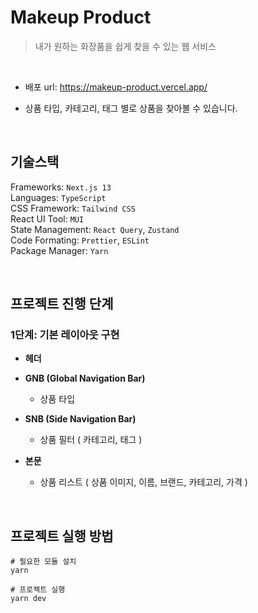 # Makeup Product

> 내가 원하는 화장품을 쉽게 찾을 수 있는 웹 서비스

<br>

- 배포 url: https://makeup-product.vercel.app/
  
- 상품 타입, 카테고리, 태그 별로 상품을 찾아볼 수 있습니다.

<br>

## 기술스택

Frameworks: `Next.js 13` \
Languages: `TypeScript` \
CSS Framework: `Tailwind CSS` \
React UI Tool: `MUI` \
State Management: `React Query`, `Zustand` \
Code Formating: `Prettier`, `ESLint` \
Package Manager: `Yarn`

<br>

## 프로젝트 진행 단계

### 1단계: 기본 레이아웃 구현

- **헤더**

- **GNB (Global Navigation Bar)**
  - 상품 타입

- **SNB (Side Navigation Bar)**
  - 상품 필터 ( 카테고리, 태그 )

- **본문**
  - 상품 리스트 ( 상품 이미지, 이름, 브랜드, 카테고리, 가격 )

<br>

## 프로젝트 실행 방법

```shell
# 필요한 모듈 설치
yarn

# 프로젝트 실행
yarn dev
```
